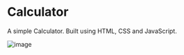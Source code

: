 # Calculator
A simple Calculator. Built using HTML, CSS and JavaScript.

![image](https://user-images.githubusercontent.com/51799470/151721707-cbacf681-7ebe-4007-b67d-f167aa973e68.png)

